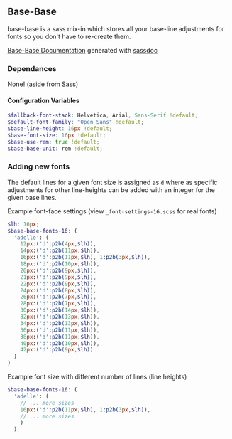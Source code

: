 ## Base-Base

base-base is a sass mix-in which stores all your base-line adjustments for fonts so you don't have to re-create them.

[Base-Base Documentation](http://dashmedia.github.io/base-base/) generated with [sassdoc](http://sassdoc.com/)

### Dependances

None! (aside from Sass)

#### Configuration Variables

```scss
$fallback-font-stack: Helvetica, Arial, Sans-Serif !default;
$default-font-family: "Open Sans" !default;
$base-line-height: 16px !default;
$base-font-size: 16px !default;
$base-use-rem: true !default;
$base-base-unit: rem !default;
```

### Adding new fonts

The default lines for a given font size is assigned as `d` where as specific adjustments for other line-heights can be added with an integer for the given base lines.

Example font-face settings (view `_font-settings-16.scss` for real fonts)

```scss
$lh: 16px;
$base-base-fonts-16: (
  'adelle': (
    12px:('d':p2b(4px,$lh)),
    14px:('d':p2b(11px,$lh)),
    16px:('d':p2b(11px,$lh), 1:p2b(3px,$lh)),
    18px:('d':p2b(10px,$lh)),
    20px:('d':p2b(9px,$lh)),
    21px:('d':p2b(9px,$lh)),
    22px:('d':p2b(9px,$lh)),
    24px:('d':p2b(8px,$lh)),
    26px:('d':p2b(7px,$lh)),
    28px:('d':p2b(7px,$lh)),
    30px:('d':p2b(14px,$lh)),
    32px:('d':p2b(13px,$lh)),
    34px:('d':p2b(13px,$lh)),
    36px:('d':p2b(11px,$lh)),
    38px:('d':p2b(11px,$lh)),
    40px:('d':p2b(10px,$lh)),
    42px:('d':p2b(9px,$lh))
  )
)
```

Example font size with different number of lines (line heights)

```scss
$base-base-fonts-16: (
  'adelle': (
    // ... more sizes
    16px:('d':p2b(11px,$lh), 1:p2b(3px,$lh)),
    // ... more sizes
    )
  )
```
